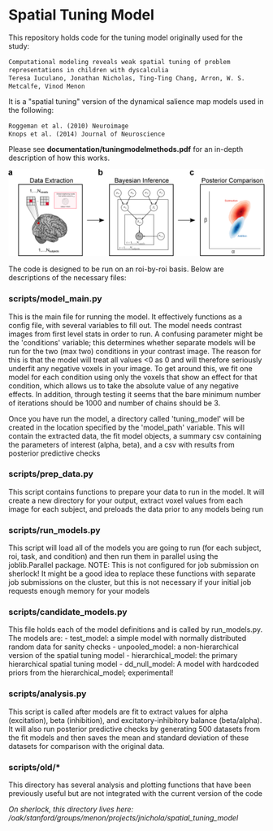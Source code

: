 # Spatial Tuning Model

This repository holds code for the tuning model originally used for the study:

    Computational modeling reveals weak spatial tuning of problem representations in children with dyscalculia
    Teresa Iuculano, Jonathan Nicholas, Ting-Ting Chang, Arron, W. S. Metcalfe, Vinod Menon

It is a "spatial tuning" version of the dynamical salience map models used in the following:

    Roggeman et al. (2010) Neuroimage
    Knops et al. (2014) Journal of Neuroscience

Please see **documentation/tuningmodelmethods.pdf** for an in-depth description of how this works.

![alt text](https://github.com/StanfordCosyne/spatial_tuning_model/blob/fc2698ac556504eb84e887d9e1ac6af6496939b3/figures/methods_figure.png)

The code is designed to be run on an roi-by-roi basis. Below are descriptions of the necessary files:

### scripts/model_main.py
This is the main file for running the model. It effectively functions as a config file, with several
variables to fill out. The model needs contrast images from first level stats in order to run. A confusing
parameter might be the 'conditions' variable; this determines whether separate models will be run for the
two (max two) conditions in your contrast image. The reason for this is that the model will treat all values
<0 as 0 and will therefore seriously underfit any negative voxels in your image. To get around this, we
fit one model for each condition using only the voxels that show an effect for that condition, which allows
us to take the absolute value of any negative effects. In addition, through testing it seems that the bare
minimum number of iterations should be 1000 and number of chains should be 3.

Once you have run the model, a directory called 'tuning_model' will be created in the location specified
by the 'model_path' variable. This will contain the extracted data, the fit model objects, a summary csv
containing the parameters of interest (alpha, beta), and a csv with results from posterior predictive checks

### scripts/prep_data.py
This script contains functions to prepare your data to run in the model. It will create a new directory
for your output, extract voxel values from each image for each subject, and preloads the data prior to
any models being run

### scripts/run_models.py
This script will load all of the models you are going to run (for each subject, roi, task, and condition)
and then run them in parallel using the joblib.Parallel package. NOTE: This is not configured for job
submission on sherlock! It might be a good idea to replace these functions with separate job submissions
on the cluster, but this is not necessary if your initial job requests enough memory for your models

### scripts/candidate_models.py
This file holds each of the model definitions and is called by run_models.py. The models are:
	- test_model: a simple model with normally distributed random data for sanity checks
	- unpooled_model: a non-hierarchical version of the spatial tuning model
	- hierarchical_model: the primary hierarchical spatial tuning model 
	- dd_null_model: A model with hardcoded priors from the hierarchical_model; experimental!

### scripts/analysis.py
This script is called after models are fit to extract values for alpha (excitation), beta (inhibition),
and excitatory-inhibitory balance (beta/alpha). It will also run posterior predictive checks by 
generating 500 datasets from the fit models and then saves the mean and standard deviation of these
datasets for comparison with the original data.

### scripts/old/*
This directory has several analysis and plotting functions that have been previously useful but are
not integrated with the current version of the code

*On sherlock, this directory lives here: /oak/stanford/groups/menon/projects/jnichola/spatial_tuning_model*
